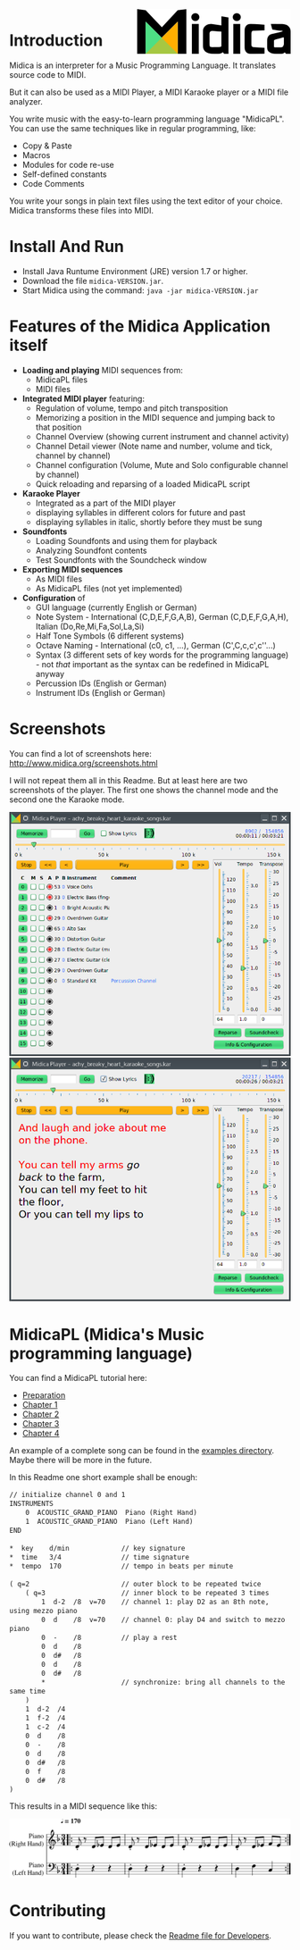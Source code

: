 <img align="right" src="img/logo.png" title="Midica Logo">

# Introduction
Midica is an interpreter for a Music Programming Language.
It translates source code to MIDI.

But it can also be used as a MIDI Player, a MIDI Karaoke player or a MIDI file analyzer.

You write music with the easy-to-learn programming language "MidicaPL".  
You can use the same techniques like in regular programming, like:

- Copy & Paste
- Macros
- Modules for code re-use
- Self-defined constants
- Code Comments

You write your songs in plain text files using the text editor of your choice. Midica transforms these files into MIDI.

# Install And Run
- Install Java Runtume Environment (JRE) version 1.7 or higher.
- Download the file `midica-VERSION.jar`.
- Start Midica using the command: `java -jar midica-VERSION.jar`

# Features of the Midica Application itself

- **Loading and playing** MIDI sequences from:
    - MidicaPL files
    - MIDI files
- **Integrated MIDI player** featuring:
    - Regulation of volume, tempo and pitch transposition
    - Memorizing a position in the MIDI sequence and jumping back to that position
    - Channel Overview (showing current instrument and channel activity)
    - Channel Detail viewer (Note name and number, volume and tick, channel by channel)
    - Channel configuration (Volume, Mute and Solo configurable channel by channel)
    - Quick reloading and reparsing of a loaded MidicaPL script
- **Karaoke Player**
    - Integrated as a part of the MIDI player
    - displaying syllables in different colors for future and past
    - displaying syllables in italic, shortly before they must be sung
- **Soundfonts**
    - Loading Soundfonts and using them for playback
    - Analyzing Soundfont contents
    - Test Soundfonts with the Soundcheck window
- **Exporting MIDI sequences**
    - As MIDI files
    - As MidicaPL files (not yet implemented)
- **Configuration** of
    - GUI language (currently English or German)
    - Note System - International (C,D,E,F,G,A,B), German (C,D,E,F,G,A,H), Italian (Do,Re,Mi,Fa,Sol,La,Si)
    - Half Tone Symbols (6 different systems)
    - Octave Naming - International (c0, c1, ...), German (C',C,c,c',c''...)
    - Syntax (3 different sets of key words for the programming language) - not _that_ important as the syntax can be redefined in MidicaPL anyway
    - Percussion IDs (English or German)
    - Instrument IDs (English or German)

# Screenshots

You can find a lot of screenshots here: http://www.midica.org/screenshots.html

I will not repeat them all in this Readme. But at least here are two screenshots of
the player. The first one shows the channel mode and the second one the Karaoke mode.

<img src="img/player.png" title="Midica Player"><img src="img/karaoke.png" title="Karaoke Mode">

# MidicaPL (Midica's Music programming language)

You can find a MidicaPL tutorial here:

- [Preparation](http://www.midica.org/tutorial.html)
- [Chapter 1](http://www.midica.org/tutorial-1.html)
- [Chapter 2](http://www.midica.org/tutorial-2.html)
- [Chapter 3](http://www.midica.org/tutorial-3.html)
- [Chapter 4](http://www.midica.org/tutorial-4.html)

An example of a complete song can be found in the
[examples directory](examples/). Maybe there will be more in the future.

In this Readme one short example shall be enough:

	// initialize channel 0 and 1
	INSTRUMENTS
	    0  ACOUSTIC_GRAND_PIANO  Piano (Right Hand)
	    1  ACOUSTIC_GRAND_PIANO  Piano (Left Hand)
	END
	
	*  key    d/min             // key signature
	*  time   3/4               // time signature
	*  tempo  170               // tempo in beats per minute
	
	( q=2                       // outer block to be repeated twice
	    ( q=3                   // inner block to be repeated 3 times
	        1  d-2  /8  v=70    // channel 1: play D2 as an 8th note, using mezzo piano
	        0  d    /8  v=70    // channel 0: play D4 and switch to mezzo piano
	        0  -    /8          // play a rest
	        0  d    /8
	        0  d#   /8
	        0  d    /8
	        0  d#   /8
	        *                   // synchronize: bring all channels to the same time
	    )
	    1  d-2  /4
	    1  f-2  /4
	    1  c-2  /4
	    0  d    /8
	    0  -    /8
	    0  d    /8
	    0  d#   /8
	    0  f    /8
	    0  d#   /8
	)

This results in a MIDI sequence like this:

<img src="img/example-score.svg" title="Example Score">

# Contributing

If you want to contribute, please check the [Readme file for Developers](https://github.com/truj/midica/blob/master/build_helper/README.md).